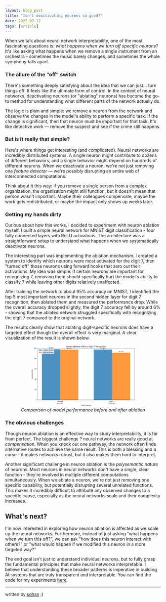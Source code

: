 ```yaml
---
layout: blog_post
title: "Isn't deactivating neurons so good?"
date: 2025-07-12
tags: [article]
---
```


When we talk about neural network interpretability, one of the most fascinating questions is: *what happens when we turn off specific neurons?*  It's like asking what happens when we remove a single instrument from an orchestra - sometimes the music barely changes, and sometimes the whole symphony falls apart.

<!--<figure style="text-align: center;">
  <img src="/assets/images/ablate.png" alt="ablation" style="width: 40%; height: auto; display: block; margin: 0 auto;">
  <figcaption><em>an oddly good AI generated image of neuron ablation</em></figcaption>
</figure>
-->

### The allure of the "off" switch

There's something deeply satisfying about the idea that we can just... turn things off. It feels like the ultimate form of control. In the context of neural networks, deactivating neurons (or "ablating" neurons) has become the go-to method for understanding what different parts of the network actually do.

The logic is plain and simple: we remove a neuron from the network and observe the changes in the model's ability to perform a specific task. If the change is significant, then that neuron must be important for that task. It's like detective work — remove the suspect and see if the crime still happens.

### But is it really that simple?
Here's where things get interesting (and complicated). Neural networks are incredibly distributed systems. A single neuron might contribute to dozens of different behaviors, and a single behavior might depend on hundreds of different neurons. When we deactivate a neuron, we're not just removing one *feature detector* — we're possibly disrupting an entire web of interconnected computations.

Think about it this way: if you remove a single person from a complex organization, the organization might still function, but it doesn't mean that person wasn't important. Maybe their colleagues compensate, maybe the work gets redistributed, or maybe the impact only shows up weeks later.

### Getting my hands dirty

Curious about how this works, I decided to experiment with neuron ablation myself. I built a simple neural network for MNIST digit classification - four fully connected layers with ReLU activations. The architecture was a straightforward setup to understand what happens when we systematically deactivate neurons.

The interesting part was implementing the ablation mechanism. I created a system to identify which neurons were most activated for the digit 7, then "turned off" those neurons using forward hooks that zero out their activations. My idea was simple: if certain neurons are important for recognizing 7, removing them should specifically hurt the model's ability to classify 7 while leaving other digits relatively unaffected.

After training the network to about 95% accuracy on MNIST, I identified the top 5 most important neurons in the second hidden layer for digit 7 recognition, then ablated them and measured the performance drop. While the overall accuracy dropped slightly, the digit 7 accuracy fell by around 6% - showing that the ablated network struggled specifically with recognizing the digit 7 compared to the original network. 

The results clearly show that ablating digit-specific neurons does have a targeted effect though the overall effect is very marginal. A clear visualization of the result is shown below.

<figure style="text-align: center;">
  <img src="/assets/images/ablation.png" alt="Neuron Ablation Results" style="width: 80%; height: auto; display: block; margin: 0 auto;">
  <figcaption><em>Comparison of model performance before and after ablation</em></figcaption>
</figure>

### The obvious challenges

Though neuron ablation is an effective way to study interpretability, it is far from perfect. The biggest challenge ? neural networks are really good at *compensation*. When you knock out one pathway, the network often finds alternative routes to achieve the same result. This is both a blessing and a curse - it makes networks robust, but it also makes them hard to interpret.

Another significant challenge in neuron ablation is the *polysemantic nature* of neurons. Most neurons in neural networks don't have a single, clear function - they're involved in multiple different computations simultaneously. When we ablate a neuron, we're not just removing one specific capability, but potentially disrupting several unrelated functions. This makes it incredibly difficult to attribute any observed changes to a specific cause, especially as the neural networks scale and their complexity increases.

## What's next?

I'm now interested in exploring how neuron ablation is affected as we scale up the neural networks. Furthermore, instead of just asking "what happens when we turn this off?", we can ask "how does this neuron interact with others?" or "what would happen if we modified this neuron in a more targeted way?"

The end goal isn't just to understand individual neurons, but to fully grasp the fundamental principles that make neural networks interpretable. I believe that understanding these broader patterns is imperative in building AI systems that are truly transparent and interpretable. You can find the code for my experiments [here](https://github.com/zeropropai/neuron-ablation-cnn).

---

written by [sohan](https://sohv.github.io/about) ;)
